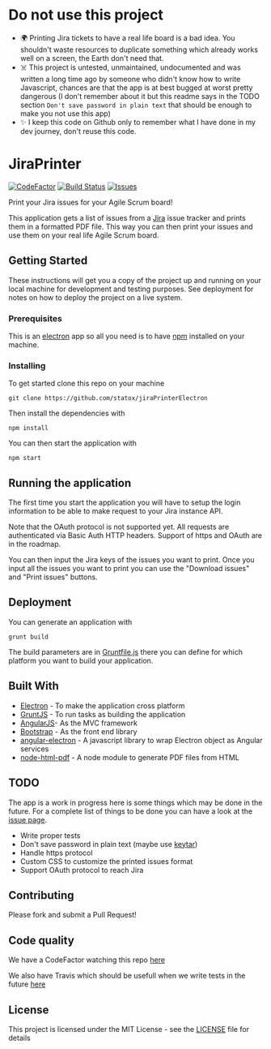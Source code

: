 # Do not use this project

- 🌍 Printing Jira tickets to have a real life board is a bad idea. You shouldn't waste resources to duplicate something which already works well on a screen, the Earth don't need that.
- ☠️  This project is untested, unmaintained, undocumented and was written a long time ago by someone who didn't know how to write Javascript, chances are that the app is at best bugged at worst pretty dangerous (I don't remember about it but this readme says in the TODO section `Don't save password in plain text` that should be enough to make you not use this app)
- ✨ I keep this code on Github only to remember what I have done in my dev journey, don't reuse this code.

# JiraPrinter
[![CodeFactor](https://www.codefactor.io/repository/github/statox/jiraprinterelectron/badge)](https://www.codefactor.io/repository/github/statox/jiraprinterelectron)
[![Build Status](https://travis-ci.org/statox/jiraPrinterElectron.svg?branch=master)](https://travis-ci.org/statox/jiraPrinterElectron)
[![Issues](https://img.shields.io/github/issues/statox/jiraprinterelectron.svg)](https://github.com/statox/jiraPrinterElectron/issues)

Print your Jira issues for your Agile Scrum board!

This application gets a list of issues from a
[Jira](https://www.atlassian.com/software/jira) issue tracker and prints them in
a formatted PDF file. This way you can then print your issues and use them on
your real life Agile Scrum board.

## Getting Started

These instructions will get you a copy of the project up and running on your
local machine for development and testing purposes. See deployment for notes on
how to deploy the project on a live system.

### Prerequisites

This is an [electron](https://electronjs.org/) app so all you need is to have
[npm](https://www.npmjs.com/) installed on your machine.

### Installing

To get started clone this repo on your machine

    git clone https://github.com/statox/jiraPrinterElectron

Then install the dependencies with

    npm install

You can then start the application with

    npm start

## Running the application

The first time you start the application you will have to setup the login
information to be able to make request to your Jira instance API.

Note that the OAuth protocol is not supported yet. All requests are authenticated
via Basic Auth HTTP headers. Support of https and OAuth are in the roadmap.

You can then input the Jira keys of the issues you want to print. Once you input
all the issues you want to print you can use the "Download issues" and "Print
issues" buttons.

## Deployment

You can generate an application with

    grunt build

The build parameters are in [Gruntfile.js](Gruntfile.js) there you can define for which
platform you want to build your application.

## Built With

* [Electron](https://electronjs.org/) - To make the application cross platform
* [GruntJS](https://gruntjs.com/) - To run tasks as building the application
* [AngularJS](https://angularjs.org/)- As the MVC framework
* [Bootstrap](https://getbootstrap.com/) - As the front end library
* [angular-electron](https://github.com/ozsay/angular-electron) - A javascript library to wrap Electron object as Angular services
* [node-html-pdf](https://github.com/marcbachmann/node-html-pdf/) - A node module to generate PDF files from HTML

## TODO

The app is a work in progress here is some things which may be done in the
future. For a complete list of things to be done you can have a look at the
[issue page](../../issues).

* Write proper tests
* Don't save password in plain text (maybe use [keytar](https://github.com/atom/node-keytar))
* Handle https protocol
* Custom CSS to customize the printed issues format
* Support OAuth protocol to reach Jira

## Contributing

Please fork and submit a Pull Request!

## Code quality

We have a CodeFactor watching this repo [here](https://www.codefactor.io/repository/github/statox/jiraprinterelectron/)

We also have Travis which should be usefull when we write tests in the future
[here](https://travis-ci.org/statox/jiraPrinterElectron)

## License

This project is licensed under the MIT License - see the [LICENSE](LICENSE) file for details
